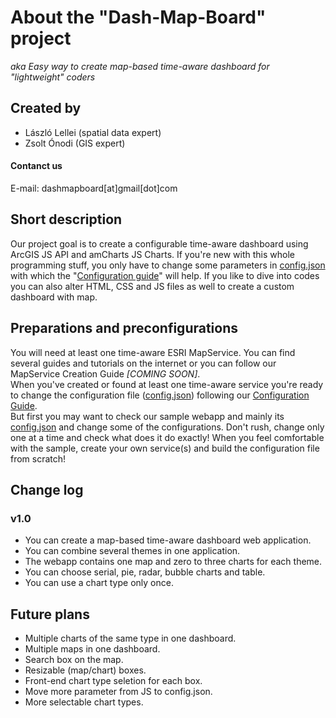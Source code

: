 # About the "Dash-Map-Board" project
_aka Easy way to create map-based time-aware dashboard for "lightweight" coders_

## Created by
- László Lellei (spatial data expert)
- Zsolt Ónodi (GIS expert)

#### Contanct us
E-mail: dashmapboard[at]gmail[dot]com

## Short description
Our project goal is to create a configurable time-aware dashboard using ArcGIS JS API and amCharts JS Charts.
If you're new with this whole programming stuff, you only have to change some parameters in [config.json](config.json) with which the "[Configuration guide](configurationGuide.md)" will help.
If you like to dive into codes you can also alter HTML, CSS and JS files as well to create a custom dashboard with map.

## Preparations and preconfigurations
You will need at least one time-aware ESRI MapService. You can find several guides and tutorials on the internet or you can follow our MapService Creation Guide _[COMING SOON]_.  
When you've created or found at least one time-aware service you're ready to change the configuration file ([config.json](config.json)) following our [Configuration Guide](configurationGuide.md).  
But first you may want to check our sample webapp and mainly its [config.json](sampleWebapp/config.json) and change some of the configurations. Don't rush, change only one at a time and check what does it do exactly! When you feel comfortable with the sample, create your own service(s) and build the configuration file from scratch!

## Change log
### v1.0
- You can create a map-based time-aware dashboard web application.
- You can combine several themes in one application.
- The webapp contains one map and zero to three charts for each theme.
- You can choose serial, pie, radar, bubble charts and table.
- You can use a chart type only once.

## Future plans
- Multiple charts of the same type in one dashboard.
- Multiple maps in one dashboard.
- Search box on the map.
- Resizable (map/chart) boxes.
- Front-end chart type seletion for each box.
- Move more parameter from JS to config.json.
- More selectable chart types.
